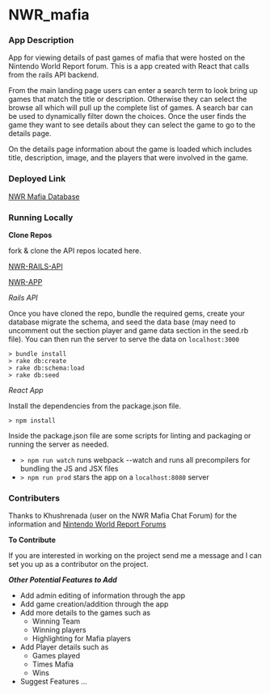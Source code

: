 # NWR_mafia

### App Description

App for viewing details of past games of mafia that were hosted on the Nintendo World Report forum.  This is a app created with React that calls from the rails API backend.

From the main landing page users can enter a search term to look bring up games that match the title or description.  Otherwise they can select the browse all which will pull up the complete list of games.  A search bar can be used to dynamically filter down the choices.  Once the user finds the game they want to see details about they can select the game to go to the details page.  

On the details page information about the game is loaded which includes title, description, image, and the players that were involved in the game.

### Deployed Link

[NWR Mafia Database](http://nwr-mafia.herokuapp.com/)

### Running Locally

**Clone Repos**

fork & clone the API repos located here.

[NWR-RAILS-API](https://github.com/ttalhouk/nwr_mafia_api)

[NWR-APP](https://github.com/ttalhouk/NWR_mafia)

*Rails API*

Once you have cloned the repo, bundle the required gems, create your database migrate the schema, and seed the data base (may need to uncomment out the section player and game data section in the seed.rb file).  You can then run the server to serve the data on `localhost:3000`

```
> bundle install
> rake db:create
> rake db:schema:load
> rake db:seed
```

*React App*

Install the dependencies from the package.json file.

```
> npm install
```

Inside the package.json file are some scripts for linting and packaging or running the server as needed.

* `> npm run watch` runs webpack --watch and runs all precompilers for bundling the JS and JSX files
* `> npm run prod` stars the app on a `localhost:8080` server

### Contributers

Thanks to Khushrenada (user on the NWR Mafia Chat Forum) for the information and [Nintendo World Report Forums](http://www.nintendoworldreport.com/forums/index.php?board=47.0)

**To Contribute**

If you are interested in working on the project send me a message and I can set you up as a contributor on the project.

***Other Potential Features to Add***

* Add admin editing of information through the app
* Add game creation/addition through the app
* Add more details to the games such as
  * Winning Team
  * Winning players
  * Highlighting for Mafia players
* Add Player details such as
  * Games played
  * Times Mafia
  * Wins
* Suggest Features ...
